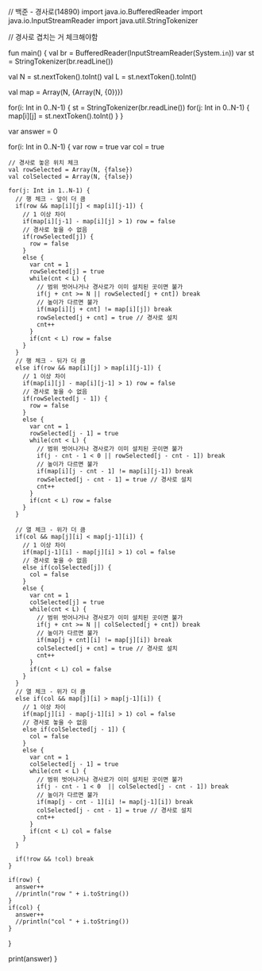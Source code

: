 // 백준 - 경사로(14890)
import java.io.BufferedReader
import java.io.InputStreamReader
import java.util.StringTokenizer

// 경사로 겹치는 거 체크해야함

fun main() {
  val br = BufferedReader(InputStreamReader(System.`in`))
  var st = StringTokenizer(br.readLine())

  val N = st.nextToken().toInt()
  val L = st.nextToken().toInt()

  val map = Array(N, {Array(N, {0})})

  for(i: Int in 0..N-1) {
    st = StringTokenizer(br.readLine())
    for(j: Int in 0..N-1) {
      map[i][j] = st.nextToken().toInt()
    }
  }

  var answer = 0

  for(i: Int in 0..N-1) {
    var row = true
    var col = true

    // 경사로 놓은 위치 체크
    val rowSelected = Array(N, {false})
    val colSelected = Array(N, {false})

    for(j: Int in 1..N-1) {
      // 행 체크 - 앞이 더 큼
      if(row && map[i][j] < map[i][j-1]) {
        // 1 이상 차이
        if(map[i][j-1] - map[i][j] > 1) row = false
        // 경사로 놓을 수 없음
        if(rowSelected[j]) {
          row = false
        }
        else {
          var cnt = 1
          rowSelected[j] = true
          while(cnt < L) {
            // 범위 벗어나거나 경사로가 이미 설치된 곳이면 불가
            if(j + cnt >= N || rowSelected[j + cnt]) break
            // 높이가 다르면 불가
            if(map[i][j + cnt] != map[i][j]) break
            rowSelected[j + cnt] = true // 경사로 설치
            cnt++
          }
          if(cnt < L) row = false
        }
      }
      // 행 체크 - 뒤가 더 큼
      else if(row && map[i][j] > map[i][j-1]) {
        // 1 이상 차이
        if(map[i][j] - map[i][j-1] > 1) row = false
        // 경사로 놓을 수 없음
        if(rowSelected[j - 1]) {
          row = false
        }
        else {
          var cnt = 1
          rowSelected[j - 1] = true
          while(cnt < L) {
            // 범위 벗어나거나 경사로가 이미 설치된 곳이면 불가
            if(j - cnt - 1 < 0 || rowSelected[j - cnt - 1]) break
            // 높이가 다르면 불가
            if(map[i][j - cnt - 1] != map[i][j-1]) break
            rowSelected[j - cnt - 1] = true // 경사로 설치
            cnt++
          }
          if(cnt < L) row = false
        }
      }

      // 열 체크 - 위가 더 큼
      if(col && map[j][i] < map[j-1][i]) {
        // 1 이상 차이
        if(map[j-1][i] - map[j][i] > 1) col = false
        // 경사로 놓을 수 없음
        else if(colSelected[j]) {
          col = false
        }
        else {
          var cnt = 1
          colSelected[j] = true
          while(cnt < L) {
            // 범위 벗어나거나 경사로가 이미 설치된 곳이면 불가
            if(j + cnt >= N || colSelected[j + cnt]) break
            // 높이가 다르면 불가
            if(map[j + cnt][i] != map[j][i]) break
            colSelected[j + cnt] = true // 경사로 설치
            cnt++
          }
          if(cnt < L) col = false
        }
      }
      // 열 체크 - 위가 더 큼
      else if(col && map[j][i] > map[j-1][i]) {
        // 1 이상 차이
        if(map[j][i] - map[j-1][i] > 1) col = false
        // 경사로 놓을 수 없음
        else if(colSelected[j - 1]) {
          col = false
        }
        else {
          var cnt = 1
          colSelected[j - 1] = true
          while(cnt < L) {
            // 범위 벗어나거나 경사로가 이미 설치된 곳이면 불가
            if(j - cnt - 1 < 0  || colSelected[j - cnt - 1]) break
            // 높이가 다르면 불가
            if(map[j - cnt - 1][i] != map[j-1][i]) break
            colSelected[j - cnt - 1] = true // 경사로 설치
            cnt++
          }
          if(cnt < L) col = false
        }
      }

      if(!row && !col) break
    }

    if(row) {
      answer++
      //println("row " + i.toString())
    }
    if(col) {
      answer++
      //println("col " + i.toString())
    }
  }

  print(answer)
}
